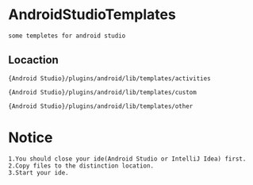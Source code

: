 # AndroidStudioTemplates #
	some templetes for android studio

## Locaction ##
	{Android Studio}/plugins/android/lib/templates/activities

	{Android Studio}/plugins/android/lib/templates/custom

	{Android Studio}/plugins/android/lib/templates/other

# Notice #
	1.You should close your ide(Android Studio or IntelliJ Idea) first.
	2.Copy files to the distinction location.
	3.Start your ide.	
